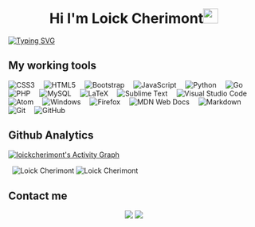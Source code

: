 <h1 align="center">Hi I'm Loick Cherimont<img src="https://raw.githubusercontent.com/MartinHeinz/MartinHeinz/master/wave.gif" width="30px"></h1>

[![Typing SVG](https://readme-typing-svg.herokuapp.com?duration=5050&color=0E99F7&center=true&vCenter=true&width=950&lines=Math+Student+%F0%9F%8E%93;Runner+%F0%9F%8F%83%7C+Explorer+%F0%9F%A4%A0+%7C+Coder+%F0%9F%91%A8%F0%9F%8F%BD%E2%80%8D%F0%9F%92%BB;Never+Stop+Coding+To+Become+...;%F0%9F%91%91+A+GRAND+FULL-STACK+DEVELOPER+%F0%9F%91%91)](https://git.io/typing-svg)

## My working tools
![CSS3](https://img.shields.io/badge/css3-%231572B6.svg?style=for-the-badge&logo=css3&logoColor=white)&emsp;
![HTML5](https://img.shields.io/badge/html5-%23E34F26.svg?style=for-the-badge&logo=html5&logoColor=white)&emsp;
![Bootstrap](https://img.shields.io/badge/bootstrap-%23563D7C.svg?style=for-the-badge&logo=bootstrap&logoColor=white)&emsp;
![JavaScript](https://img.shields.io/badge/javascript-%23323330.svg?style=for-the-badge&logo=javascript&logoColor=%23F7DF1E)&emsp;
![Python](https://img.shields.io/badge/python-3670A0?style=for-the-badge&logo=python&logoColor=ffdd54)&emsp;
![Go](https://img.shields.io/badge/go-%2300ADD8.svg?style=for-the-badge&logo=go&logoColor=white)&emsp;
![PHP](https://img.shields.io/badge/php-%23777BB4.svg?style=for-the-badge&logo=php&logoColor=white)&emsp;
![MySQL](https://img.shields.io/badge/MySQL-00000F?style=for-the-badge&logo=mysql&logoColor=white)&emsp;
![LaTeX](https://img.shields.io/badge/latex-%23008080.svg?style=for-the-badge&logo=latex&logoColor=white)&emsp;
![Sublime Text](https://img.shields.io/badge/sublime_text-%23575757.svg?style=for-the-badge&logo=sublime-text&logoColor=important)&emsp;
![Visual Studio Code](https://img.shields.io/badge/Visual%20Studio%20Code-0078d7.svg?style=for-the-badge&logo=visual-studio-code&logoColor=white)&emsp;
![Atom](https://img.shields.io/badge/Atom-%2366595C.svg?style=for-the-badge&logo=atom&logoColor=white)&emsp;
![Windows](https://img.shields.io/badge/Windows-0078D6?style=for-the-badge&logo=windows&logoColor=white)&emsp;
![Firefox](https://img.shields.io/badge/Firefox-FF7139?style=for-the-badge&logo=Firefox-Browser&logoColor=white)&emsp;
![MDN Web Docs](https://img.shields.io/badge/MDN_Web_Docs-black?style=for-the-badge&logo=mdnwebdocs&logoColor=white)&emsp;
![Markdown](https://img.shields.io/badge/markdown-%23000000.svg?style=for-the-badge&logo=markdown&logoColor=white)&emsp;
![Git](https://img.shields.io/badge/git-%23F05033.svg?style=for-the-badge&logo=git&logoColor=white)&emsp;
![GitHub](https://img.shields.io/badge/github-%23121011.svg?style=for-the-badge&logo=github&logoColor=white)&emsp;

## Github Analytics
<a href="https://github.com/loickcherimont"><img alt="loickcherimont's Activity Graph" src="https://activity-graph.herokuapp.com/graph?username=loickcherimont&custom_title=Loick's%20Contribution%20Graph&theme=react-dark"/></a>

<p>&nbsp;
  <img align="center" src="https://github-readme-stats.vercel.app/api?username=loickcherimont&show_icons=true&locale=en"
    alt="Loick Cherimont"/>
   <img align="center" src="https://github-readme-streak-stats.herokuapp.com/?user=loickcherimont&" alt="Loick Cherimont" />
</p>
    
## Contact me
<p align="center">
<a href="https://linkedin.com/in/loïck-chérimont-219429219/"><img src="https://img.shields.io/badge/-Loick%20Cherimont-0077B5?style=flat&logo=Linkedin&logoColor=white"/></a>
<a href="mailto:loickcherimont@gmail.com"><img src="https://img.shields.io/badge/-loickcherimont@gmail.com-D14836?style=flat&logo=Gmail&logoColor=white"/></a>
</p>
